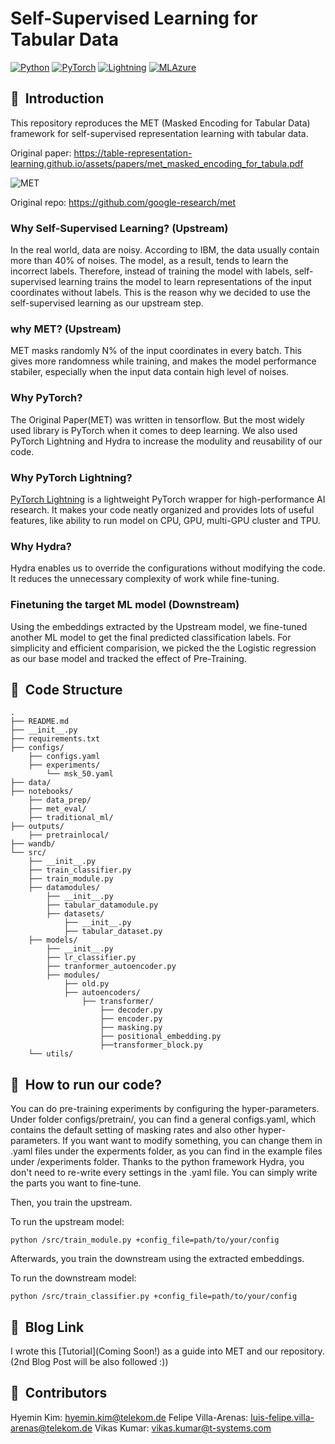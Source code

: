 # Self-Supervised Learning for Tabular Data

<a href="https://pytorch.org/get-started/locally/"><img alt="Python" src="https://img.shields.io/badge/-Python 3.7--3.9-blue?style=for-the-badge&logo=python&logoColor=white"></a>
<a href="https://pytorch.org/get-started/locally/"><img alt="PyTorch" src="https://img.shields.io/badge/-PyTorch 2.3.1+-ee4c2c?style=for-the-badge&logo=pytorch&logoColor=white"></a>
<a href="https://pytorchlightning.ai/"><img alt="Lightning" src="https://img.shields.io/badge/-Lightning 2.3.3+-792ee5?style=for-the-badge&logo=pytorchlightning&logoColor=white"></a>
<a href="https://ml.azure.com/"><img alt="MLAzure" src="https://img.shields.io/badge/azure-%230072C6.svg?style=for-the-badge&logo=microsoftazure&logoColor=white"></a>

## 📌&nbsp;&nbsp;Introduction
This repository reproduces the MET (Masked Encoding for Tabular Data) framework for self-supervised representation learning with tabular data.

Original paper: https://table-representation-learning.github.io/assets/papers/met_masked_encoding_for_tabula.pdf

![MET](https://github.com/user-attachments/assets/503624cd-71af-41b5-941c-249f19ef1eed)



Original repo: https://github.com/google-research/met

### Why Self-Supervised Learning? (Upstream)
In the real world, data are noisy. According to IBM, the data usually contain more than 40% of noises. The model, as a result, tends to learn the incorrect labels. Therefore, instead of training the model with labels, self-supervised learning trains the model to learn representations of the input coordinates without labels. This is the reason why we decided to use the self-supervised learning as our upstream step.

### why MET? (Upstream)
MET masks randomly N% of the input coordinates in every batch. This gives more randomness while training, and makes the model performance stabiler, especially when the input data contain high level of noises.

### Why PyTorch?
The Original Paper(MET) was written in tensorflow. But the most widely used library is PyTorch when it comes to deep learning. We also used PyTorch Lightning and Hydra to increase the modulity and reusability of our code.

### Why PyTorch Lightning?
[PyTorch Lightning](https://github.com/PyTorchLightning/pytorch-lightning) is a lightweight PyTorch wrapper for high-performance AI research.
It makes your code neatly organized and provides lots of useful features, like ability to run model on CPU, GPU, multi-GPU cluster and TPU.

### Why Hydra?
Hydra enables us to override the configurations without modifying the code. It reduces the unnecessary complexity of work while fine-tuning. 

### Finetuning the target ML model (Downstream)
Using the embeddings extracted by the Upstream model, we fine-tuned another ML model to get the final predicted classification labels. For simplicity and efficient comparision, we picked the the Logistic regression as our base model and tracked the effect of Pre-Training.


## 📌&nbsp;&nbsp;Code Structure

```
.
├── README.md
├── __init__.py
├── requirements.txt
├── configs/
    ├── configs.yaml
    ├── experiments/
        └── msk_50.yaml
├── data/
├── notebooks/
    ├── data_prep/
    ├── met_eval/
    ├── traditional_ml/
├── outputs/
    ├── pretrainlocal/
├── wandb/
└── src/
    ├── __init__.py
    ├── train_classifier.py
    ├── train_module.py
    ├── datamodules/
        ├── __init__.py
        ├── tabular_datamodule.py
        ├── datasets/
            ├── __init__.py
            ├── tabular_dataset.py
    ├── models/
        ├── __init__.py
        ├── lr_classifier.py
        ├── tranformer_autoencoder.py
        ├── modules/
            ├── old.py
            ├── autoencoders/
                ├── transformer/
                    ├── decoder.py
                    ├── encoder.py
                    ├── masking.py
                    ├── positional_embedding.py
                    ├──transformer_block.py
    └── utils/
```

## 📌&nbsp;&nbsp;How to run our code?
You can do pre-training experiments by configuring the hyper-parameters. Under folder configs/pretrain/, you can find a general configs.yaml, which contains the default setting of masking rates and also other hyper-parameters. If you want want to modify something, you can change them in .yaml files under the experments folder, as you can find in the example files under /experiments folder. Thanks to the python framework Hydra, you don't need to re-write every settings in the .yaml file. You can simply write the parts you want to fine-tune.

Then, you train the upstream.

To run the upstream model:
```
python /src/train_module.py +config_file=path/to/your/config  
```

Afterwards, you train the downstream using the extracted embeddings. 

To run the downstream model:
```
python /src/train_classifier.py +config_file=path/to/your/config
```

## 📌&nbsp;&nbsp;Blog Link

I wrote this  [Tutorial](Coming Soon!) as a guide into MET and our repository. (2nd Blog Post will be also followed :))

## 📌&nbsp;&nbsp;Contributors
Hyemin Kim: hyemin.kim@telekom.de
Felipe Villa-Arenas: luis-felipe.villa-arenas@telekom.de
Vikas Kumar: vikas.kumar@t-systems.com
